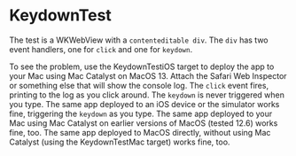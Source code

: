 # KeydownTest

The test is a WKWebView with a `contenteditable div`. The `div` has two event handlers, one for `click` and one for `keydown`. 

To see the problem, use the KeydownTestiOS target to deploy the app to your Mac using Mac Catalyst on MacOS 13. 
Attach the Safari Web Inspector or something else that will show the console log. The `click` event fires, printing 
to the log as you click around. The `keydown` is never triggered when you type. The same app deployed to an iOS device 
or the simulator works fine, triggering the `keydown` as you type. The same app deployed to your Mac using Mac Catalyst 
on earlier versions of MacOS (tested 12.6) works fine, too. The same app deployed to MacOS directly, without using 
Mac Catalyst (using the KeydownTestMac target) works fine, too.

